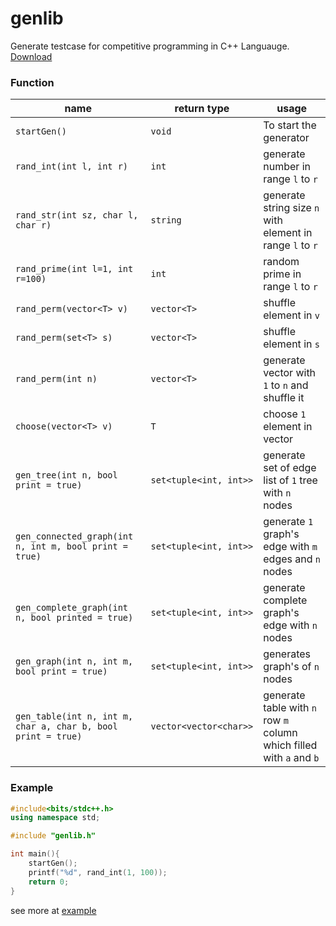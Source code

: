 # genlib
Generate testcase for competitive programming in C++ Languauge.
[Download](https://raw.githubusercontent.com/MasterIceZ/genlib/main/genlib.h)
### Function
|name|return type|usage|
|---|---|---|
|``startGen()``|``void``|To start the generator|
|``rand_int(int l, int r)``|``int``| generate number in range ``l`` to ``r``|
|``rand_str(int sz, char l, char r)``|``string``|generate string size ``n`` with element in range ``l`` to ``r``|
|``rand_prime(int l=1, int r=100)``|``int``|random prime in range ``l`` to ``r``|
|``rand_perm(vector<T> v)``|``vector<T>``|shuffle element in ``v``|
|``rand_perm(set<T> s)``|``vector<T>``| shuffle element in ``s``|
|``rand_perm(int n)``|``vector<T>``|generate vector with ``1`` to ``n`` and shuffle it|
|``choose(vector<T> v)``|``T``|choose ``1`` element in vector|
|``gen_tree(int n, bool print = true)``|``set<tuple<int, int>>``|generate set of edge list of ``1`` tree with ``n`` nodes|
|``gen_connected_graph(int n, int m, bool print = true)``|``set<tuple<int, int>>``|generate ``1`` graph's edge with ``m`` edges and ``n`` nodes|
|``gen_complete_graph(int n, bool printed = true)``|``set<tuple<int, int>>``|generate complete graph's edge with ``n`` nodes|
|``gen_graph(int n, int m, bool print = true)``|``set<tuple<int, int>>``|generates graph's of ``n`` nodes|
|``gen_table(int n, int m, char a, char b, bool print = true)``|``vector<vector<char>>``|generate table with ``n`` row ``m`` column which filled with ``a`` and ``b``|
### Example
```cpp
#include<bits/stdc++.h>
using namespace std;

#include "genlib.h"

int main(){
	startGen();
	printf("%d", rand_int(1, 100));
	return 0;
}
```
see more at [example](https://github.com/MasterIceZ/genlib/tree/main/example)